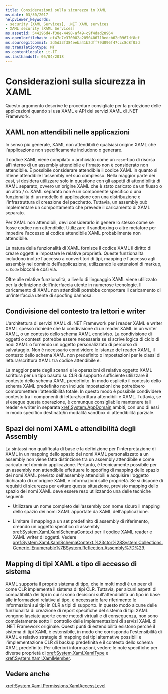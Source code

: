 ```yaml
---
title: Considerazioni sulla sicurezza in XAML
ms.date: 03/30/2017
helpviewer_keywords:
- security [XAML Services], .NET XAML services
- XAML security [XAML Services]
ms.assetid: 544296d4-f38e-4498-af49-c9f4dad28964
ms.openlocfilehash: ef47e7e370082a2050406710edcb62d0967df8ef
ms.sourcegitcommit: 3d5d33f384eeba41b2dff79d096f47ccc8d8f03d
ms.translationtype: MT
ms.contentlocale: it-IT
ms.lasthandoff: 05/04/2018
---
```

# <a name="xaml-security-considerations"></a>Considerazioni sulla sicurezza in XAML
Questo argomento descrive le procedure consigliate per la protezione delle applicazioni quando si usa XAML e API dei servizi XAML di .NET Framework.  
  
## <a name="untrusted-xaml-in-applications"></a>XAML non attendibili nelle applicazioni  
 In senso più generale, XAML non attendibili è qualsiasi origine XAML che l'applicazione non specificamente includono o generare.  
  
 Il codice XAML viene compilato o archiviato come un `resx`-tipo di risorsa all'interno di un assembly attendibile e firmato non è considerato non attendibile. È possibile considerare attendibile il codice XAML in quanto si ritiene attendibile l'assembly nel suo complesso. Nella maggior parte dei casi, si desidera utilizzare solo in questione con gli aspetti di attendibilità di XAML separato, ovvero un'origine XAML che è stato caricato da un flusso o un altro / o. XAML separato non è un componente specifico o una funzionalità di un modello di applicazione con una distribuzione e l'infrastruttura di creazione del pacchetto. Tuttavia, un assembly può implementare un comportamento che prevede il caricamento di XAML separato.  
  
 Per XAML non attendibili, devi considerarlo in genere lo stesso come se fosse codice non attendibile. Utilizzare il sandboxing o altre metafore per impedire l'accesso al codice attendibile XAML probabilmente non attendibile.  
  
 La natura della funzionalità di XAML fornisce il codice XAML il diritto di creare oggetti e impostare le relative proprietà. Queste funzionalità includono inoltre l'accesso a convertitori di tipi, mapping e l'accesso agli assembly nel dominio dell'applicazione, utilizzando le estensioni di markup, `x:Code` blocchi e così via.  
  
 Oltre alle relative funzionalità, a livello di linguaggio XAML viene utilizzato per la definizione dell'interfaccia utente in numerose tecnologie. Il caricamento di XAML non attendibili potrebbe comportare il caricamento di un'interfaccia utente di spoofing dannosa.  
  
## <a name="sharing-context-between-readers-and-writers"></a>Condivisione del contesto tra lettori e writer  
 L'architettura di servizi XAML di .NET Framework per i reader XAML e writer XAML spesso richiede che la condivisione di un reader XAML in un writer XAML, o un contesto dello schema XAML condiviso. La condivisione di oggetti o contesti potrebbe essere necessaria se si scrive logica di ciclo di nodi XAML o fornendo un oggetto personalizzato di percorso di salvataggio. Non è necessario condividere le istanze del reader XAML, il contesto dello schema XAML non predefinito o impostazioni per le classi di lettura/scrittura XAML tra codice attendibile e.  
  
 La maggior parte degli scenari e le operazioni di relative oggetto XAML scrittura per un tipo basato su CLR di supporto sufficiente utilizzare il contesto dello schema XAML predefinito. In modo esplicito il contesto dello schema XAML predefinito non include impostazioni che potrebbero compromettere l'attendibilità totale. In questo modo è possibile condividere contesto tra i componenti di lettura/scrittura attendibili e XAML. Tuttavia, se si esegue questa operazione, è comunque consigliabile mantenere tali reader e writer in separata <xref:System.AppDomain> ambiti, con uno di essi in modo specifico destinato/in modalità sandbox di attendibilità parziale.  
  
## <a name="xaml-namespaces-and-assembly-trust"></a>Spazi dei nomi XAML e attendibilità degli Assembly  
 La sintassi non qualificata di base e la definizione per l'interpretazione di XAML in un mapping dello spazio dei nomi XAML personalizzato a un assembly non viene fatta distinzione tra un assembly attendibile e come caricato nel dominio applicazione. Pertanto, è tecnicamente possibile per un assembly non attendibile effettuare lo spoofing di mapping dello spazio dei nomi XAML previsto dell'assembly attendibili e acquisire l'oggetto dichiarato di un'origine XAML e informazioni sulle proprietà. Se si dispone di requisiti di sicurezza per evitare questa situazione, previsto mapping dello spazio dei nomi XAML deve essere reso utilizzando una delle tecniche seguenti:  
  
-   Utilizzare un nome completo dell'assembly con nome sicuro il mapping dello spazio dei nomi XAML apportate da XAML dell'applicazione.  
  
-   Limitare il mapping a un set predefinito di assembly di riferimento, creando un oggetto specifico di assembly <xref:System.Xaml.XamlSchemaContext> per il codice XAML reader e XAML writer di oggetti. Vedere <xref:System.Xaml.XamlSchemaContext.%23ctor%28System.Collections.Generic.IEnumerable%7BSystem.Reflection.Assembly%7D%29>.  
  
## <a name="xaml-type-mapping-and-type-system-access"></a>Mapping di tipi XAML e tipo di accesso di sistema  
 XAML supporta il proprio sistema di tipo, che in molti modi è un peer di come CLR implementa il sistema di tipi CLR. Tuttavia, per alcuni aspetti di compatibilità dei tipi in cui si sono decisioni sull'attendibilità un tipo in base alle informazioni relative al tipo, è necessario fare riferimento le informazioni sui tipi in CLR a tipi di supporto. In questo modo alcune delle funzionalità di creazione di report specifiche del sistema di tipi XAML vengono lasciate aperte come metodi virtuali e di conseguenza, non sono completamente sotto il controllo delle implementazioni di servizi XAML di .NET Framework originale. Questi punti di estendibilità esistono perché il sistema di tipi XAML è estensibile, in modo che corrisponda l'estensibilità di XAML e relativo strategie di mapping dei tipi alternative possibili e l'implementazione CLR di backup predefinita e il contesto dello schema XAML predefinito. Per ulteriori informazioni, vedere le note specifiche per diverse proprietà di <xref:System.Xaml.XamlType> e <xref:System.Xaml.XamlMember>.  
  
## <a name="see-also"></a>Vedere anche  
 <xref:System.Xaml.Permissions.XamlAccessLevel>
